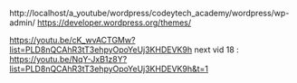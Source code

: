 http://localhost/a_youtube/wordpress/codeytech_academy/wordpress/wp-admin/
https://developer.wordpress.org/themes/

https://youtu.be/cK_wvACTGMw?list=PLD8nQCAhR3tT3ehpyOpoYeUj3KHDEVK9h
next vid 18 : https://youtu.be/NqY-JxB1z8Y?list=PLD8nQCAhR3tT3ehpyOpoYeUj3KHDEVK9h&t=1
